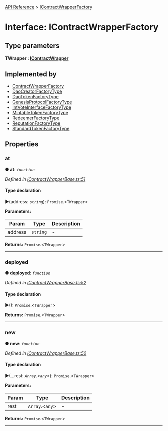 [API Reference](../README.md) > [IContractWrapperFactory](../interfaces/IContractWrapperFactory.md)



# Interface: IContractWrapperFactory

## Type parameters
#### TWrapper :  [IContractWrapper](IContractWrapper.md)
## Implemented by

* [ContractWrapperFactory](../classes/ContractWrapperFactory.md)
* [DaoCreatorFactoryType](../classes/DaoCreatorFactoryType.md)
* [DaoTokenFactoryType](../classes/DaoTokenFactoryType.md)
* [GenesisProtocolFactoryType](../classes/GenesisProtocolFactoryType.md)
* [IntVoteInterfaceFactoryType](../classes/IntVoteInterfaceFactoryType.md)
* [MintableTokenFactoryType](../classes/MintableTokenFactoryType.md)
* [RedeemerFactoryType](../classes/RedeemerFactoryType.md)
* [ReputationFactoryType](../classes/ReputationFactoryType.md)
* [StandardTokenFactoryType](../classes/StandardTokenFactoryType.md)


## Properties
<a id="at"></a>

###  at

**●  at**:  *`function`* 

*Defined in [iContractWrapperBase.ts:51](https://github.com/daostack/arc.js/blob/f343aa24/lib/iContractWrapperBase.ts#L51)*


#### Type declaration
►(address: *`string`*): `Promise`.<`TWrapper`>



**Parameters:**

| Param | Type | Description |
| ------ | ------ | ------ |
| address | `string`   |  - |





**Returns:** `Promise`.<`TWrapper`>






___

<a id="deployed"></a>

###  deployed

**●  deployed**:  *`function`* 

*Defined in [iContractWrapperBase.ts:52](https://github.com/daostack/arc.js/blob/f343aa24/lib/iContractWrapperBase.ts#L52)*


#### Type declaration
►(): `Promise`.<`TWrapper`>





**Returns:** `Promise`.<`TWrapper`>






___

<a id="new"></a>

###  new

**●  new**:  *`function`* 

*Defined in [iContractWrapperBase.ts:50](https://github.com/daostack/arc.js/blob/f343aa24/lib/iContractWrapperBase.ts#L50)*


#### Type declaration
►(...rest: *`Array`.<`any`>*): `Promise`.<`TWrapper`>



**Parameters:**

| Param | Type | Description |
| ------ | ------ | ------ |
| rest | `Array`.<`any`>   |  - |





**Returns:** `Promise`.<`TWrapper`>






___


